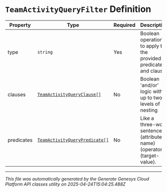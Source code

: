 # `TeamActivityQueryFilter` Definition

| Property | Type | Required | Description |
|----------|------|----------|-------------|
| type | `string` | Yes | Boolean operation to apply to the provided predicates and clauses |
| clauses | [`TeamActivityQueryClause[]`](teamactivityqueryclause-definition.md) | No | Boolean 'and/or' logic with up to two-levels of nesting |
| predicates | [`TeamActivityQueryPredicate[]`](teamactivityquerypredicate-definition.md) | No | Like a three-word sentence: (attribute-name) (operator) (target-value). |

---

*This file was automatically generated by the Generate Genesys Cloud Platform API classes utility on 2025-04-24T15:04:25.488Z*